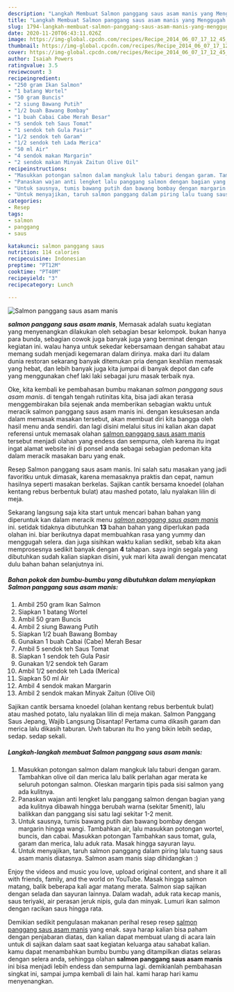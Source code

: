 ```yaml
---
description: "Langkah Membuat Salmon panggang saus asam manis yang Menggugah Selera"
title: "Langkah Membuat Salmon panggang saus asam manis yang Menggugah Selera"
slug: 1794-langkah-membuat-salmon-panggang-saus-asam-manis-yang-menggugah-selera
date: 2020-11-20T06:43:11.026Z
image: https://img-global.cpcdn.com/recipes/Recipe_2014_06_07_17_12_45_10_433649_original_20131129_150355/751x532cq70/salmon-panggang-saus-asam-manis-foto-resep-utama.jpg
thumbnail: https://img-global.cpcdn.com/recipes/Recipe_2014_06_07_17_12_45_10_433649_original_20131129_150355/751x532cq70/salmon-panggang-saus-asam-manis-foto-resep-utama.jpg
cover: https://img-global.cpcdn.com/recipes/Recipe_2014_06_07_17_12_45_10_433649_original_20131129_150355/751x532cq70/salmon-panggang-saus-asam-manis-foto-resep-utama.jpg
author: Isaiah Powers
ratingvalue: 3.5
reviewcount: 3
recipeingredient:
- "250 gram Ikan Salmon"
- "1 batang Wortel"
- "50 gram Buncis"
- "2 siung Bawang Putih"
- "1/2 buah Bawang Bombay"
- "1 buah Cabai Cabe Merah Besar"
- "5 sendok teh Saus Tomat"
- "1 sendok teh Gula Pasir"
- "1/2 sendok teh Garam"
- "1/2 sendok teh Lada Merica"
- "50 ml Air"
- "4 sendok makan Margarin"
- "2 sendok makan Minyak Zaitun Olive Oil"
recipeinstructions:
- "Masukkan potongan salmon dalam mangkuk lalu taburi dengan garam. Tambahkan olive oil dan merica lalu balik perlahan agar merata ke seluruh potongan salmon. Oleskan margarin tipis pada sisi salmon yang ada kulitnya."
- "Panaskan wajan anti lengket lalu panggang salmon dengan bagian yang ada kulitnya dibawah hingga berubah warna (sekitar 5menit), lalu balikkan dan panggang sisi satu lagi sekitar 1-2 menit."
- "Untuk sausnya, tumis bawang putih dan bawang bombay dengan margarin hingga wangi. Tambahkan air, lalu masukkan potongan wortel, buncis, dan cabai. Masukkan potongan Tambahkan saus tomat, gula, garam dan merica, lalu aduk rata. Masak hingga sayuran layu."
- "Untuk menyajikan, taruh salmon panggang dalam piring lalu tuang saus asam manis diatasnya. Salmon asam manis siap dihidangkan :)"
categories:
- Resep
tags:
- salmon
- panggang
- saus

katakunci: salmon panggang saus 
nutrition: 114 calories
recipecuisine: Indonesian
preptime: "PT12M"
cooktime: "PT40M"
recipeyield: "3"
recipecategory: Lunch

---
```



![Salmon panggang saus asam manis](https://img-global.cpcdn.com/recipes/Recipe_2014_06_07_17_12_45_10_433649_original_20131129_150355/751x532cq70/salmon-panggang-saus-asam-manis-foto-resep-utama.jpg)

<b><i>salmon panggang saus asam manis</i></b>, Memasak adalah suatu kegiatan yang menyenangkan dilakukan oleh sebagian besar kelompok. bukan hanya para bunda, sebagian cowok juga banyak juga yang berminat dengan kegiatan ini. walau hanya untuk sekedar kebersamaan dengan sahabat atau memang sudah menjadi kegemaran dalam dirinya. maka dari itu dalam dunia restoran sekarang banyak ditemukan pria dengan keahlian memasak yang hebat, dan lebih banyak juga kita jumpai di banyak depot dan cafe yang menggunakan chef laki laki sebagai juru masak terbaik nya.

Oke, kita kembali ke pembahasan bumbu makanan <i>salmon panggang saus asam manis</i>. di tengah tengah rutinitas kita, bisa jadi akan terasa menggembirakan bila sejenak anda memberikan sebagian waktu untuk meracik salmon panggang saus asam manis ini. dengan kesuksesan anda dalam memasak masakan tersebut, akan membuat diri kita bangga oleh hasil menu anda sendiri. dan lagi disini melalui situs ini kalian akan dapat referensi untuk memasak olahan <u>salmon panggang saus asam manis</u> tersebut menjadi olahan yang endess dan sempurna, oleh karena itu ingat ingat alamat website ini di ponsel anda sebagai sebagian pedoman kita dalam meracik masakan baru yang enak.

Resep Salmon panggang saus asam manis. Ini salah satu masakan yang jadi favoritku untuk dimasak, karena memasaknya praktis dan cepat, namun hasilnya seperti masakan berkelas. Sajikan cantik bersama knoedel (olahan kentang rebus berbentuk bulat) atau mashed potato, lalu nyalakan lilin di meja.


Sekarang langsung saja kita start untuk mencari bahan bahan yang diperuntuk kan dalam meracik menu <u><i>salmon panggang saus asam manis</i></u> ini. setidak tidaknya dibutuhkan <b>13</b> bahan bahan yang diperlukan pada olahan ini. biar berikutnya dapat membuahkan rasa yang yummy dan menggugah selera. dan juga sisihkan waktu kalian sedikit, sebab kita akan memprosesnya sedikit banyak dengan <b>4</b> tahapan. saya ingin segala yang dibutuhkan sudah kalian siapkan disini, yuk mari kita awali dengan mencatat dulu bahan bahan selanjutnya ini.

<!--inarticleads1-->

##### Bahan pokok dan bumbu-bumbu yang dibutuhkan dalam menyiapkan Salmon panggang saus asam manis:

1. Ambil 250 gram Ikan Salmon
1. Siapkan 1 batang Wortel
1. Ambil 50 gram Buncis
1. Ambil 2 siung Bawang Putih
1. Siapkan 1/2 buah Bawang Bombay
1. Gunakan 1 buah Cabai (Cabe) Merah Besar
1. Ambil 5 sendok teh Saus Tomat
1. Siapkan 1 sendok teh Gula Pasir
1. Gunakan 1/2 sendok teh Garam
1. Ambil 1/2 sendok teh Lada (Merica)
1. Siapkan 50 ml Air
1. Ambil 4 sendok makan Margarin
1. Ambil 2 sendok makan Minyak Zaitun (Olive Oil)


Sajikan cantik bersama knoedel (olahan kentang rebus berbentuk bulat) atau mashed potato, lalu nyalakan lilin di meja makan. Salmon Panggang Saus Jepang, Wajib Langsung Disantap! Pertama cuma dikasih garam dan merica lalu dikasih taburan. Uwh taburan itu lho yang bikin lebih sedap, sedap. sedap sekali. 

<!--inarticleads2-->

##### Langkah-langkah membuat Salmon panggang saus asam manis:

1. Masukkan potongan salmon dalam mangkuk lalu taburi dengan garam. Tambahkan olive oil dan merica lalu balik perlahan agar merata ke seluruh potongan salmon. Oleskan margarin tipis pada sisi salmon yang ada kulitnya.
1. Panaskan wajan anti lengket lalu panggang salmon dengan bagian yang ada kulitnya dibawah hingga berubah warna (sekitar 5menit), lalu balikkan dan panggang sisi satu lagi sekitar 1-2 menit.
1. Untuk sausnya, tumis bawang putih dan bawang bombay dengan margarin hingga wangi. Tambahkan air, lalu masukkan potongan wortel, buncis, dan cabai. Masukkan potongan Tambahkan saus tomat, gula, garam dan merica, lalu aduk rata. Masak hingga sayuran layu.
1. Untuk menyajikan, taruh salmon panggang dalam piring lalu tuang saus asam manis diatasnya. Salmon asam manis siap dihidangkan :)


Enjoy the videos and music you love, upload original content, and share it all with friends, family, and the world on YouTube. Masak hingga salmon matang, balik beberapa kali agar matang merata. Salmon siap sajikan dengan selada dan sayuran lainnya. Dalam wadah, aduk rata kecap manis, saus teriyaki, air perasan jeruk nipis, gula dan minyak. Lumuri ikan salmon dengan racikan saus hingga rata. 

Demikian sedikit pengulasan makanan perihal resep resep <u>salmon panggang saus asam manis</u> yang enak. saya harap kalian bisa paham dengan penjabaran diatas, dan kalian dapat membuat ulang di acara lain untuk di sajikan dalam saat saat kegiatan keluarga atau sahabat kalian. kamu dapat menambahkan bumbu bumbu yang ditampilkan diatas selaras dengan selera anda, sehingga olahan <b>salmon panggang saus asam manis</b> ini bisa menjadi lebih endess dan sempurna lagi. demikianlah pembahasan singkat ini, sampai jumpa kembali di lain hal. kami harap hari kamu menyenangkan.
